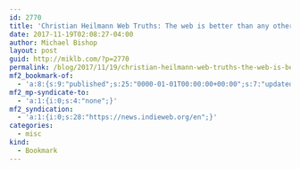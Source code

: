 ```yaml
---
id: 2770
title: 'Christian Heilmann Web Truths: The web is better than any other platform as it is backwards compatible and fault tolerant'
date: 2017-11-19T02:08:27-04:00
author: Michael Bishop
layout: post
guid: http://miklb.com/?p=2770
permalink: /blog/2017/11/19/christian-heilmann-web-truths-the-web-is-better-than-any-other-platform-as-it-is-backwards-compatible-and-fault-tolerant/
mf2_bookmark-of:
  - 'a:8:{s:9:"published";s:25:"0000-01-01T00:00:00+00:00";s:7:"updated";s:25:"0000-01-01T00:00:00+00:00";s:7:"summary";s:319:"The web is not in a good way. Sure, there is an artisinal, indie movement that creates great new and open ways to use it. But the mainstream web is terrible. It is bloated, boringly predictable and seems to try very hard to stay relevant whilst publishers get excited about snapchat and other, more ephemeral platforms.";s:4:"name";s:123:"Web Truths: The web is better than any other platform as it is backwards compatible and fault tolerant | Christian Heilmann";s:8:"category";a:1:{i:0;s:0:"";}s:11:"publication";s:21:"christianheilmann.com";s:6:"author";a:1:{s:4:"name";s:18:"Christian Heilmann";}s:3:"url";s:143:"https://christianheilmann.com/2017/11/18/web-truths-the-web-is-better-than-any-other-platform-as-it-is-backwards-compatible-and-fault-tolerant/";}'
mf2_mp-syndicate-to:
  - 'a:1:{i:0;s:4:"none";}'
mf2_syndication:
  - 'a:1:{i:0;s:28:"https://news.indieweb.org/en";}'
categories:
  - misc
kind:
  - Bookmark
---
```

